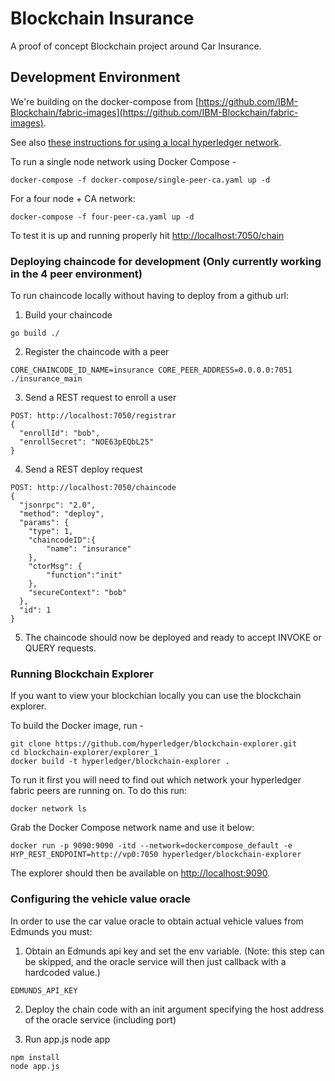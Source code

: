 # Blockchain Insurance

A proof of concept Blockchain project around Car Insurance.

## Development Environment

We're building on the docker-compose from [https://github.com/IBM-Blockchain/fabric-images](https://github.com/IBM-Blockchain/fabric-images).

See also [these instructions for using a local hyperledger network](https://github.com/IBM-Blockchain/marbles/blob/master/docs/use_local_hyperledger.md).

To run a single node network using Docker Compose -

```
docker-compose -f docker-compose/single-peer-ca.yaml up -d
```

For a four node + CA network:

```
docker-compose -f four-peer-ca.yaml up -d
```

To test it is up and running properly hit [http://localhost:7050/chain](http://localhost:7050/chain)

### Deploying chaincode for development (Only currently working in the 4 peer environment)

To run chaincode locally without having to deploy from a github url:

1) Build your chaincode

```
go build ./
```

2) Register the chaincode with a peer

```
CORE_CHAINCODE_ID_NAME=insurance CORE_PEER_ADDRESS=0.0.0.0:7051 ./insurance_main
```

3) Send a REST request to enroll a user

```
POST: http://localhost:7050/registrar
{
  "enrollId": "bob",
  "enrollSecret": "NOE63pEQbL25"
}
```

4) Send a REST deploy request

```
POST: http://localhost:7050/chaincode
{
  "jsonrpc": "2.0",
  "method": "deploy",
  "params": {
    "type": 1,
    "chaincodeID":{
        "name": "insurance"
    },
    "ctorMsg": {
        "function":"init"
    },
    "secureContext": "bob"
  },
  "id": 1
}
```

5) The chaincode should now be deployed and ready to accept INVOKE or QUERY requests.

### Running Blockchain Explorer

If you want to view your blockchian locally you can use the blockchain explorer.

To build the Docker image, run -

```
git clone https://github.com/hyperledger/blockchain-explorer.git
cd blockchain-explorer/explorer_1
docker build -t hyperledger/blockchain-explorer .
```

To run it first you will need to find out which network your hyperledger fabric peers are running on.
To do this run:

```
docker network ls
```

Grab the Docker Compose network name and use it below:

```
docker run -p 9090:9090 -itd --network=dockercompose_default -e HYP_REST_ENDPOINT=http://vp0:7050 hyperledger/blockchain-explorer
```

The explorer should then be available on [http://localhost:9090](http://localhost:9090).

### Configuring the vehicle value oracle

In order to use the car value oracle to obtain actual vehicle values from Edmunds you must:

1) Obtain an Edmunds api key and set the env variable. (Note: this step can be skipped, and the oracle service will then just callback with a hardcoded value.)

```
EDMUNDS_API_KEY
```

2) Deploy the chain code with an init argument specifying the host address of the oracle service (including port)

3) Run app.js node app

```
npm install
node app.js
```
